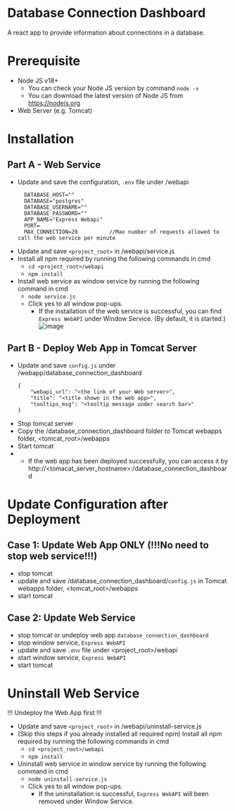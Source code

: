 Database Connection Dashboard
=============
A react app to provide information about connections  in a database. 

Prerequisite
=============
* Node JS v18+
    - You can check your Node JS version by command `node -v`
    - You can download the latest version of Node JS from https://nodejs.org
* Web Server (e.g. Tomcat)

Installation
============
## Part A - Web Service
* Update and save the configuration, `.env` file under /webapi
  ```
    DATABASE_HOST=""
    DATABASE="postgres"
    DATABASE_USERNAME=""
    DATABASE_PASSWORD=""
    APP_NAME="Express Webapi"
    PORT=
    MAX_CONNECTION=20          //Max number of requests allowed to call the web service per minute
  ```
* Update and save `<project_root>` in /webapi/service.js
* Install all npm required by running the following commands in cmd
    - `cd <project_root>/webapi`
    -  `npm install`
* Install web service as window service by running the following command in cmd
    - `node service.js`
    - Click yes to all window pop-ups. 
        - If the installation of the web service is successful, you can find `Express WebAPI` under Window Service. (By default, it is started.) 
![image](https://github.com/oxford-pharmacoepi/database_connection_dashboard/assets/114593559/0a1ee321-d80a-4082-b079-750a466f8dae)
       
## Part B - Deploy Web App in Tomcat Server
* Update and save `config.js` under /webapp/database_connection_dashboard
  ```
  {
      "webapi_url": "<the link of your Web server>",
      "title": "<title shown in the web app>",
      "tooltips_msg": "<tooltip message under search bar>"
  }
  ```
* Stop tomcat server
* Copy the /database_connection_dashboard folder to Tomcat webapps folder, <tomcat_root>/webapps
* Start tomcat
* - If the web app has been deployed successfully, you can access it by http://<tomacat_server_hostname>:<port>/database_connection_dashboard

Update Configuration after Deployment
============
## Case 1: Update Web App ONLY (!!!No need to stop web service!!!)
* stop tomcat
* update and save /database_connection_dashboard/`config.js` in Tomcat webapps folder, <tomcat_root>/webapps
* start tomcat

## Case 2: Update Web Service 
* stop tomcat or undeploy web app `database_connection_dashboard`
* stop window service, `Express WebAPI`
* update and save `.env` file under <project_root>/webapi
* start window service, `Express WebAPI`
* start tomcat

Uninstall Web Service
============
!!! Undeploy the Web App first !!!
* Update and save `<project_root>` in /webapi/uninstall-service.js
* (Skip this steps if you already installed all required npm) Install all npm required by running the following commands in cmd 
    - `cd <project_root>/webapi`
    -  `npm install`
* Uninstall web service in window service by running the following command in cmd
    - `node uninstall-service.js`
    - Click yes to all window pop-ups. 
        - If the uninstallation is successful, `Express WebAPI` will been removed under Window Service.
